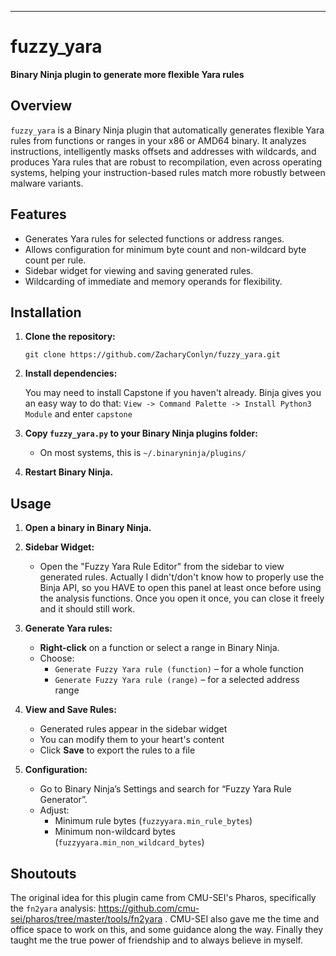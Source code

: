 ---

# fuzzy_yara

**Binary Ninja plugin to generate more flexible Yara rules**

## Overview

`fuzzy_yara` is a Binary Ninja plugin that automatically generates flexible Yara rules from functions or ranges in your x86 or AMD64 binary. It analyzes instructions, intelligently masks offsets and addresses with wildcards, and produces Yara rules that are robust to recompilation, even across operating systems, helping your instruction-based rules match more robustly between malware variants.

## Features

- Generates Yara rules for selected functions or address ranges.
- Allows configuration for minimum byte count and non-wildcard byte count per rule.
- Sidebar widget for viewing and saving generated rules.
- Wildcarding of immediate and memory operands for flexibility.

## Installation

1. **Clone the repository:**

   ```shell
   git clone https://github.com/ZacharyConlyn/fuzzy_yara.git
   ```

2. **Install dependencies:**

   You may need to install Capstone if you haven't already. Binja gives you an easy way to do that: `View -> Command Palette -> Install Python3 Module` and enter `capstone` 


4. **Copy `fuzzy_yara.py` to your Binary Ninja plugins folder:**

   - On most systems, this is `~/.binaryninja/plugins/`

5. **Restart Binary Ninja.**

## Usage

1. **Open a binary in Binary Ninja.**

2. **Sidebar Widget:**
    - Open the "Fuzzy Yara Rule Editor" from the sidebar to view generated rules. Actually I didn't/don't know how to properly use the Binja API, so you HAVE to open this panel at least once before using the analysis functions. Once you open it once, you can close it freely and it should still work.

3. **Generate Yara rules:**
    - **Right-click** on a function or select a range in Binary Ninja.
    - Choose:
      - `Generate Fuzzy Yara rule (function)` – for a whole function
      - `Generate Fuzzy Yara rule (range)` – for a selected address range

4. **View and Save Rules:**
    - Generated rules appear in the sidebar widget
    - You can modify them to your heart's content
    - Click **Save** to export the rules to a file

5. **Configuration:**
    - Go to Binary Ninja’s Settings and search for “Fuzzy Yara Rule Generator”.
    - Adjust:
      - Minimum rule bytes (`fuzzyyara.min_rule_bytes`)
      - Minimum non-wildcard bytes (`fuzzyyara.min_non_wildcard_bytes`)

## Shoutouts
The original idea for this plugin came from CMU-SEI's Pharos, specifically the `fn2yara` analysis: https://github.com/cmu-sei/pharos/tree/master/tools/fn2yara . CMU-SEI also gave me the time and office space to work on this, and some guidance along the way. Finally they taught me the true power of friendship and to always believe in myself.

